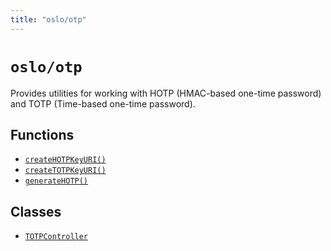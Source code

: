 ```yaml
---
title: "oslo/otp"
---
```


# `oslo/otp`

Provides utilities for working with HOTP (HMAC-based one-time password) and TOTP (Time-based one-time password).

## Functions

- [`createHOTPKeyURI()`](ref:otp)
- [`createTOTPKeyURI()`](ref:otp)
- [`generateHOTP()`](ref:otp)

## Classes

- [`TOTPController`](ref:otp)

